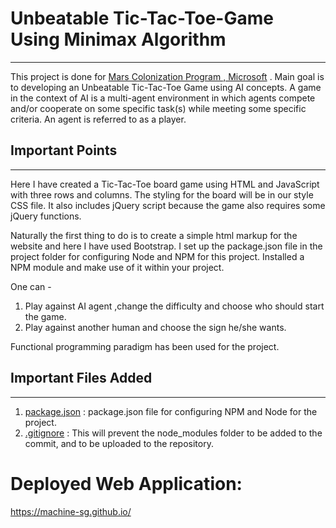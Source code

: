 # Unbeatable Tic-Tac-Toe-Game Using Minimax Algorithm

***

This project is done for [Mars Colonization Program , Microsoft](https://microsoft.acehacker.com/mars) . Main goal is to developing an Unbeatable Tic-Tac-Toe Game using AI concepts. A game in the context of AI  is a multi-agent environment in which agents compete and/or cooperate on some specific task(s) while meeting some specific criteria. An agent is referred to as a player.


## Important Points

***

Here I have created a Tic-Tac-Toe board game using HTML and JavaScript  with three rows and columns. The styling for the board will be in our style CSS file. It also includes jQuery script because the game also requires some jQuery functions.

Naturally the first thing to do is to create a simple html markup for the website and here I have used Bootstrap.
I set up the package.json file in the project folder for configuring Node and NPM for this project. Installed a NPM module and make use of it within your project.


One can -
1. Play against AI agent ,change the difficulty and choose who should start the game.
2. Play against another human and choose the sign he/she wants.

Functional programming paradigm has been used for the project.

## Important Files Added

***
1. [package.json](https://github.com/machine-sg/Mars/blob/master/package.json) : package.json file for configuring NPM and Node for the project.
2. [.gitignore](https://github.com/machine-sg/Mars/blob/master/.gitignore) : This will prevent the node_modules folder to be added to the commit, and to be uploaded to the repository.

# Deployed Web Application:
https://machine-sg.github.io/
